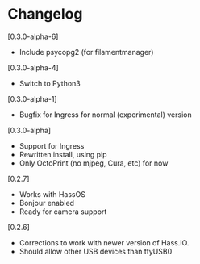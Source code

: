 # Changelog

[0.3.0-alpha-6]
- Include psycopg2 (for filamentmanager)

[0.3.0-alpha-4]
- Switch to Python3

[0.3.0-alpha-1]
- Bugfix for Ingress for normal (experimental) version

[0.3.0-alpha]
- Support for Ingress
- Rewritten install, using pip
- Only OctoPrint (no mjpeg, Cura, etc) for now

[0.2.7]
- Works with HassOS
- Bonjour enabled
- Ready for camera support

[0.2.6]
- Corrections to work with newer version of Hass.IO.
- Should allow other USB devices than ttyUSB0
